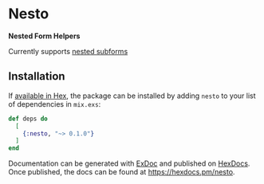# Nesto

**Nested Form Helpers**

Currently supports [nested subforms](Nesto.NestedSubform.html)

## Installation

If [available in Hex](https://hex.pm/docs/publish), the package can be installed
by adding `nesto` to your list of dependencies in `mix.exs`:

```elixir
def deps do
  [
    {:nesto, "~> 0.1.0"}
  ]
end
```

Documentation can be generated with [ExDoc](https://github.com/elixir-lang/ex_doc)
and published on [HexDocs](https://hexdocs.pm). Once published, the docs can
be found at <https://hexdocs.pm/nesto>.

